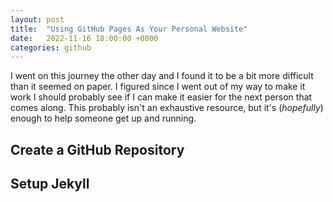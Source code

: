 ```yaml
---
layout: post
title:  "Using GitHub Pages As Your Personal Website"
date:   2022-11-16 18:00:00 +0000
categories: github
---
```


I went on this journey the other day and I found it to be a bit more difficult than it seemed on paper. I figured since I went out of my way to make it work I should probably see if I can make it easier for the next person that comes along. This probably isn't an exhaustive resource, but it's (*hopefully*) enough to help someone get up and running. 

## Create a GitHub Repository

## Setup Jekyll
